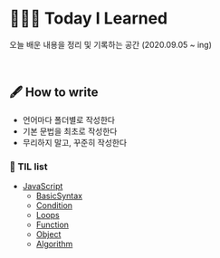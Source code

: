 # 👨🏽‍💻 Today I Learned

오늘 배운 내용을 정리 및 기록하는 공간 (2020.09.05 ~ ing)

<br />

## 🖋 How to write

- 언어마다 폴더별로 작성한다
- 기본 문법을 최초로 작성한다
- 무리하지 말고, 꾸준히 작성한다


### 📌 TIL list
 * [JavaScript](https://github.com/lightixxx/TIL/blob/master/JavaScript)
   - [BasicSyntax](https://github.com/lightixxx/TIL/blob/master/JavaScript/BasicSyntax.md)
   - [Condition](https://github.com/lightixxx/TIL/blob/master/JavaScript/Condition.md)
   - [Loops](https://github.com/lightixxx/TIL/blob/master/JavaScript/Loops.md)
   - [Function](https://github.com/lightixxx/TIL/blob/master/JavaScript/Function.md)
   - [Object](https://github.com/lightixxx/TIL/blob/master/JavaScript/Object.md)
   - [Algorithm](https://github.com/lightixxx/TIL/blob/master/JavaScript/Algorithm.md)
